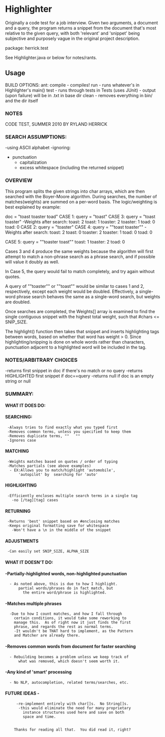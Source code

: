 # Highlighter #

Originally a code test for a job interview. Given two arguments, a document and a query, the program returns a snippet from the document that's most relative to the given query, with both 'relevant' and 'snippet' being subjective and purposely vague in the original project description.

package: herrick.test

See Highlighter.java or below for notes/rants.

## Usage ##
BUILD OPTIONS:
ant: 
		 compile - compiles!
		 run - runs whatever's in Highlighter's main()
		 test - runs through tests in Tests (uses JUnit)
		      - output (upon failure) will be in .txt in base dir
		 clean - removes everything in bin/ and the dir itself


###  NOTES  

CODE TEST, SUMMER 2010 BY RYLAND HERRICK

### SEARCH ASSUMPTIONS:
-using ASCII alphabet 
-ignoring:
  - punctuation
	- capitalization
	- excess whitespace (including the returned snippet)


### OVERVIEW
This program splits the given strings into char arrays, which are
then searched with the Boyer-Moore algorithm.  During searches, the
number of matches(weights) are summed on a per-word basis.  The 
logic/weighting	is best explained by example:

doc = "toast toaster toad"
CASE 1: query = "toast"     CASE 3: query = "toast toaster"
 -Weights after search:             toast: 2
 toast: 1                           toaster: 2
 toaster: 1                         toad: 0
 toad: 0
CASE 2: query = "toaster"   CASE 4: query = "\"toast toaster\""
 -Weights after search:             toast: 2
 toast: 0                           toaster: 2 
 toaster: 1                         toad: 0
 toad: 0

CASE 5: query = "\"toaster toast\""
 toast: 1
 toaster: 2
 toad: 0
 
 Cases 3 and 4 produce the same weights because the algorithm
 will first attempt to match a non-phrase search as a phrase 
 search, and if possible will value it doubly as well.

 In Case 5, the query  would fail to match completely, and try
 again without quotes.
 
 A query of "\"toaster\"" or "\"toast\"" would be similar to 
 cases 1 and 2, respectively, except each weight would be doubled.
 Effectively, a single-word phrase search behaves the same as 
 a single-word search, but weights are doubled.

 Once searches are completed, the Weights[] array is examined 
 to find the single contiguous snippet with the highest total
 weight, such that #chars <= SNIP_SIZE.

 The highlight() function then takes that snippet and inserts
 highlighting tags between words, based on whether that word 
 has weight > 0.  Since highlighting/snipping is done on whole
 words rather than characters, punctuation adjacent to a 
 highlighted word will be included in the tag.
 

### NOTES/ARBITRARY CHOICES
-returns first snippet in doc if there's no match or no query
-returns HIGHLIGHTED first snippet if doc==query
-returns null if doc is an empty string or null


### SUMMARY:
####   WHAT IT DOES DO:
####	 SEARCHING:
	 -Always tries to find exactly what you typed first
	 -Removes common terms, unless you specified to keep them
	 -Removes duplicate terms, ""   "" 
	 -Ignores case
####	 MATCHING
	 -Weights matches based on quotes / order of typing
	 -Matches partials (see above examples)
	  - EX:Allows you to match/highlight 'automobile',
		  'autopilot' by  searching for 'auto'
####	 HIGHLIGHTING
	 -Efficiently encloses multiple search terms in a single tag
	   -no [/tag][tag] cases
####	 RETURNING
	 -Returns 'best' snippet based on #enclosing matches
	 -Keeps original formatting save for whitespace
	   -Won't have a \n in the middle of the snippet
####	 ADJUSTMENTS
	 -Can easily set SNIP_SIZE, ALPHA_SIZE


####  WHAT IT DOESN'T DO:
####	-Partially-highlighted words, non-highlighted punctuation
	  - As noted above, this is due to how I highlight.
		  partial words/phrases do in fact match, but 
			the entire word/phrase is highlighted.

####	-Matches multiple phrases
	  -Due to how I count matches, and how I fall through 
		certain conditions, it would take some reworking to 
		manage this.  As of right now it just finds the first
		phrase, and regards the rest as normal terms.
		-It wouldn't be THAT hard to implement, as the Pattern
		and Matcher are already there. 


####	-Removes common words from document for faster searching
	  - Rebuilding becomes a problem unless we keep track of 
		  what was removed, which doesn't seem worth it.
####	-Any kind of 'smart' processing
	  - No NLP, autocompletion, related terms/searches, etc.

####		FUTURE IDEAS - 
		 -re-implement entirely with char[]s.  No String[]s.
		  -this would eliminate the need for many proprietary
			instance structures used here and save on both 
			space and time.


		Thanks for reading all that.  You did read it, right?

